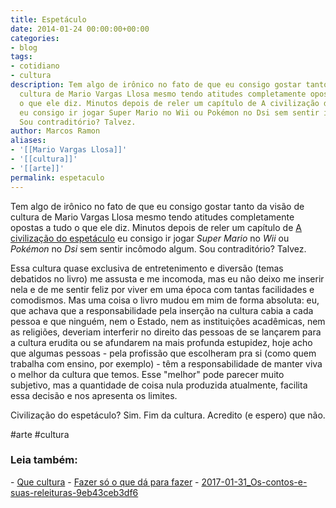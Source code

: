 ```yaml
---
title: Espetáculo
date: 2014-01-24 00:00:00+00:00
categories:
- blog
tags:
- cotidiano
- cultura
description: Tem algo de irônico no fato de que eu consigo gostar tanto da visão de
  cultura de Mario Vargas Llosa mesmo tendo atitudes completamente opostas a tudo
  o que ele diz. Minutos depois de reler um capítulo de A civilização do espetáculo
  eu consigo ir jogar Super Mario no Wii ou Pokémon no Dsi sem sentir incômodo algum.
  Sou contraditório? Talvez.
author: Marcos Ramon
aliases:
- '[[Mario Vargas Llosa]]'
- '[[cultura]]'
- '[[arte]]'
permalink: espetaculo
---
```

Tem algo de irônico no fato de que eu consigo gostar tanto da visão de cultura de Mario Vargas Llosa mesmo tendo atitudes completamente opostas a tudo o que ele diz. Minutos depois de reler um capítulo de [A civilização do espetáculo](http://www.objetiva.com.br/livro_ficha.php?id=1286) eu consigo ir jogar *Super Mario* no *Wii* ou *Pokémon* no *Dsi* sem sentir incômodo algum. Sou contraditório? Talvez.

Essa cultura quase exclusiva de entretenimento e diversão (temas debatidos no livro) me assusta e me incomoda, mas eu não deixo me inserir nela e de me sentir feliz por viver em uma época com tantas facilidades e comodismos. Mas uma coisa o livro mudou em mim de forma absoluta: eu, que achava que a responsabilidade pela inserção na cultura cabia a cada pessoa e que ninguém, nem o Estado, nem as instituições acadêmicas, nem as religiões, deveriam interferir no direito das pessoas de se lançarem para a cultura erudita ou se afundarem na mais profunda estupidez, hoje acho que algumas pessoas - pela profissão que escolheram pra si (como quem trabalha com ensino, por exemplo) - têm a responsabilidade de manter viva o melhor da cultura que temos. Esse "melhor" pode parecer muito subjetivo, mas a quantidade de coisa nula produzida atualmente, facilita essa decisão e nos apresenta os limites.

Civilização do espetáculo? Sim. Fim da cultura. Acredito (e espero) que não.

#arte #cultura 

<h3>Leia também:</h3>
- <a href="/que-cultura">Que cultura</a>
- <a href="/fazer-so-o-que-da-para-fazer">Fazer só o que dá para fazer</a>
- <a href="/html-import2017-01-31os-contos-e-suas-releituras-9eb43ceb3df6">2017-01-31_Os-contos-e-suas-releituras-9eb43ceb3df6</a>
